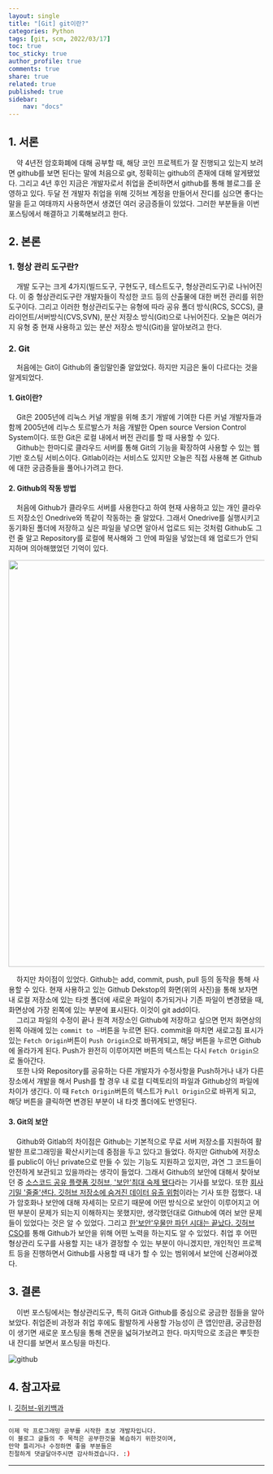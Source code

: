 ```yaml
---
layout: single
title: "[Git] git이란?"
categories: Python
tags: [git, scm, 2022/03/17]
toc: true
toc_sticky: true
author_profile: true
comments: true
share: true
related: true
published: true
sidebar: 
    nav: "docs"
---
```


## 1. 서론  

&nbsp;&nbsp;&nbsp;&nbsp;약 4년전 암호화폐에 대해 공부할 때, 해당 코인 프로젝트가 잘 진행되고 있는지 보려면 github를 보면 된다는 말에 처음으로 git, 정확히는 github의 존재에 대해 알게됐었다. 그리고 4년 후인 지금은 개발자로서 취업을 준비하면서 github를 통해 블로그를 운영하고 있다. 두달 전 개발자 취업을 위해 깃허브 계정을 만들어서 잔디를 심으면 좋다는 말을 듣고 여태까지 사용하면서 생겼던 여러 궁금증들이 있었다. 그러한 부분들을 이번 포스팅에서 해결하고 기록해보려고 한다.

## 2. 본론  

### 1. 형상 관리 도구란?  

&nbsp;&nbsp;&nbsp;&nbsp;개발 도구는 크게 4가지(빌드도구, 구현도구, 테스트도구, 형상관리도구)로 나뉘어진다. 이 중 형상관리도구란 개발자들이 작성한 코드 등의 산출물에 대한 버전 관리를 위한 도구이다. 그리고 이러한 형상관리도구는 유형에 따라 공유 폴더 방식(RCS, SCCS), 클라이언트/서버방식(CVS,SVN), 분산 저장소 방식(Git)으로 나뉘어진다. 오늘은 여러가지 유형 중 현재 사용하고 있는 분산 저장소 방식(Git)을 알아보려고 한다.

### 2. Git  

&nbsp;&nbsp;&nbsp;&nbsp;처음에는 Git이 Github의 줄임말인줄 알았었다. 하지만 지금은 둘이 다르다는 것을 알게되었다.

#### 1. Git이란?  

&nbsp;&nbsp;&nbsp;&nbsp;Git은 2005년에 리눅스 커널 개발을 위해 초기 개발에 기여한 다른 커널 개발자들과 함께 2005년에 리누스 토르발스가 처음 개발한 Open source Version Control System이다. 또한 Git은 로컬 내에서 버전 관리를 할 때 사용할 수 있다.  
&nbsp;&nbsp;&nbsp;&nbsp;Github는 한마디로 클라우드 서버를 통해 Git의 기능을 확장하여 사용할 수 있는 웹 기반 호스팅 서비스이다. Gitlab이라는 서비스도 있지만 오늘은 직접 사용해 본 Github에 대한 궁금증들을 풀어나가려고 한다.

#### 2. Github의 작동 방법  

&nbsp;&nbsp;&nbsp;&nbsp;처음에 Github가 클라우드 서버를 사용한다고 하여 현재 사용하고 있는 개인 클라우드 저장소인 Onedrive와 똑같이 작동하는 줄 알았다. 그래서 Onedrive를 실행시키고 동기화된 폴더에 저장하고 싶은 파일을 넣으면 알아서 업로드 되는 것처럼 Github도 그런 줄 알고 Repository를 로컬에 복사해와 그 안에 파일을 넣었는데 왜 업로드가 안되지하며 의아해했었던 기억이 있다.  

<img src="https://user-images.githubusercontent.com/97603503/158714573-dc78caea-7ef8-47de-a7ee-19e446a5141c.png" width=800>  

&nbsp;&nbsp;&nbsp;&nbsp;하지만 차이점이 있었다. Github는 add, commit, push, pull 등의 동작을 통해 사용할 수 있다. 현재 사용하고 있는 Github Dekstop의 화면(위의 사진)을 통해 보자면 내 로컬 저장소에 있는 타겟 폴더에 새로운 파일이 추가되거나 기존 파일이 변경됐을 때, 화면상에 가장 왼쪽에 있는 부분에 표시된다. 이것이 git add이다.  
&nbsp;&nbsp;&nbsp;&nbsp;그리고 파일의 수정이 끝나 원격 저장소인 Github에 저장하고 싶으면 먼저 화면상의 왼쪽 아래에 있는 ```commit to ~```버튼을 누르면 된다. commit을 마치면 새로고침 표시가 있는 ```Fetch Origin```버튼이 ```Push Origin```으로 바뀌게되고, 해당 버튼을 누르면 Github에 올라가게 된다. Push가 완전히 이루어지면 버튼의 텍스트는 다시 ```Fetch Origin```으로 돌아간다.  
&nbsp;&nbsp;&nbsp;&nbsp;또한 나와 Repository를 공유하는 다른 개발자가 수정사항을 Push하거나 내가 다른 장소에서 개발을 해서 Push를 할 경우 내 로컬 디렉토리의 파일과 Github상의 파일에 차이가 생긴다. 이 때 ```Fetch Origin```버튼의 텍스트가 ```Pull Origin```으로 바뀌게 되고, 해당 버튼을 클릭하면 변경된 부분이 내 타겟 폴더에도 반영된다.      

#### 3. Git의 보안  

&nbsp;&nbsp;&nbsp;&nbsp;Github와 Gitlab의 차이점은 Github는 기본적으로 무료 서버 저장소를 지원하여 활발한 프로그래밍을 확산시키는데 중점을 두고 있다고 들었다. 하지만 Github에 저장소를 public이 아닌 private으로 만들 수 있는 기능도 지원하고 있지만, 과연 그 코드들이 안전하게 보관되고 있을까라는 생각이 들었다. 그래서 Github의 보안에 대해서 찾아보던 중 [소스코드 공유 플랫폼 깃허브, '보안'최대 숙제 됐다](https://zdnet.co.kr/view/?no=20210528171253)라는 기사를 보았다. 또한 [회사 기밀 '줄줄'샌다. 깃허브 저장소에 숨겨진 데이터 유출 위험](https://www.ciokorea.com/news/210034)이라는 기사 또한 접했다. 내가 암호화나 보안에 대해 자세히는 모르기 때문에 어떤 방식으로 보안이 이루어지고 어떤 부분이 문제가 되는지 이해하지는 못했지만, 생각했던대로 Github에 여러 보안 문제들이 있었다는 것은 알 수 있었다. 그리고 [한'보안'우물만 파던 시대는 끝났다. 깃허브CSO](https://www.ciokorea.com/news/214479)를 통해 Github가 보안을 위해 어떤 노력을 하는지도 알 수 있었다. 취업 후 어떤 형상관리 도구를 사용할 지는 내가 결정할 수 있는 부분이 아니겠지만, 개인적인 프로젝트 등을 진행하면서 Github를 사용할 때 내가 할 수 있는 범위에서 보안에 신경써야겠다.  

## 3. 결론  

&nbsp;&nbsp;&nbsp;&nbsp;이번 포스팅에서는 형상관리도구, 특히 Git과 Github를 중심으로 궁금한 점들을 알아보았다. 취업준비 과정과 취업 후에도 활발하게 사용할 가능성이 큰 앱인만큼, 궁금한점이 생기면 새로운 포스팅을 통해 견문을 넓혀가보려고 한다. 마지막으로 조금은 뿌듯한 내 잔디를 보면서 포스팅을 마친다.

![github](https://user-images.githubusercontent.com/97603503/158716763-64397053-f50f-4226-95e2-83d96dd280a6.png)

## 4. 참고자료  

Ⅰ. [깃허브-위키백과](https://ko.wikipedia.org/wiki/%EA%B9%83%ED%97%88%EB%B8%8C)  

---

```bash
이제 막 프로그래밍 공부를 시작한 초보 개발자입니다.
이 블로그 글들의 주 목적은 공부한것을 복습하기 위한것이며, 
만약 틀리거나 수정하면 좋을 부분들은
친절하게 댓글달아주시면 감사하겠습니다. :)
```

---